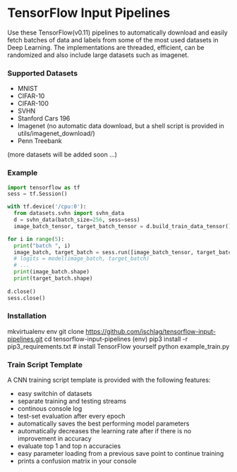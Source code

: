 # TensorFlow Input Pipelines

Use these TensorFlow(v0.11) pipelines to automatically download and easily fetch batches of data and labels from some of the most used datasets in Deep Learning. The implementations are threaded, efficient, can be randomized and also include large datasets such as imagenet. 

### Supported Datasets
- MNIST
- CIFAR-10
- CIFAR-100
- SVHN
- Stanford Cars 196
- Imagenet (no automatic data download, but a shell script is provided in utils/imagenet_download/)
- Penn Treebank

(more datasets will be added soon ...)

### Example
```python
import tensorflow as tf
sess = tf.Session()

with tf.device('/cpu:0'):
  from datasets.svhn import svhn_data
  d = svhn_data(batch_size=256, sess=sess)
  image_batch_tensor, target_batch_tensor = d.build_train_data_tensor()

for i in range(5):
  print("batch ", i)
  image_batch, target_batch = sess.run([image_batch_tensor, target_batch_tensor])
  # logits = model(image_batch, target_batch)
  # ...
  print(image_batch.shape)
  print(target_batch.shape)
  
d.close()
sess.close()
```

### Installation
mkvirtualenv env
git clone https://github.com/ischlag/tensorflow-input-pipelines.git
cd tensorflow-input-pipelines
(env) pip3 install -r pip3_requirements.txt
\# install TensorFlow yourself
python example_train.py


### Train Script Template
A CNN training script template is provided with the following features:
- easy switchin of datasets
- separate training and testing streams
- continous console log 
- test-set evaluation after every epoch
- automatically saves the best performing model parameters
- automatically decreases the learning rate after if there is no improvement in accuracy
- evaluate top 1 and top n accuracies
- easy parameter loading from a previous save point to continue training
- prints a confusion matrix in your console

